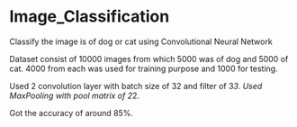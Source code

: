 # Image_Classification
Classify the image is of dog or cat using Convolutional Neural Network

Dataset consist of 10000 images from which 5000 was of dog and 5000 of cat.
4000 from each was used for training purpose and 1000 for testing.

Used 2 convolution layer with batch size of 32 and filter of 3*3.
Used MaxPooling with pool matrix of 2*2.

Got the accuracy of around 85%.
